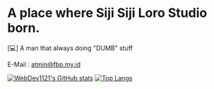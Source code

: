 # A place where Siji Siji Loro Studio born.

[💻] A man that always doing "DUMB" stuff

E-Mail : atmin@fbp.my.id

[![WebDev1121's GitHub stats](https://github-readme-stats.vercel.app/api?username=webdev1121)](https://github.com/anuraghazra/github-readme-stats)
[![Top Langs](https://github-readme-stats.vercel.app/api/top-langs/?username=Webdev1121)](https://github.com/anuraghazra/github-readme-stats)

